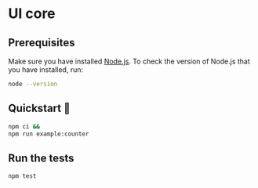 # UI core

## Prerequisites

Make sure you have installed [Node.js](https://nodejs.org/en/). To check the version of Node.js that you have installed, run:

```sh
node --version
```

## Quickstart 🚀

```sh
npm ci &&
npm run example:counter
```

## Run the tests

```sh
npm test
```
